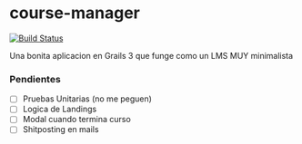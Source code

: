 # course-manager

[![Build Status](https://travis-ci.org/neftalyluis/deployment.svg?branch=master)](https://travis-ci.org/neftalyluis/deployment)

Una bonita aplicacion en Grails 3 que funge como un LMS MUY minimalista

### Pendientes

- [ ] Pruebas Unitarias (no me peguen)
- [ ] Logica de Landings
- [ ] Modal cuando termina curso
- [ ] Shitposting en mails